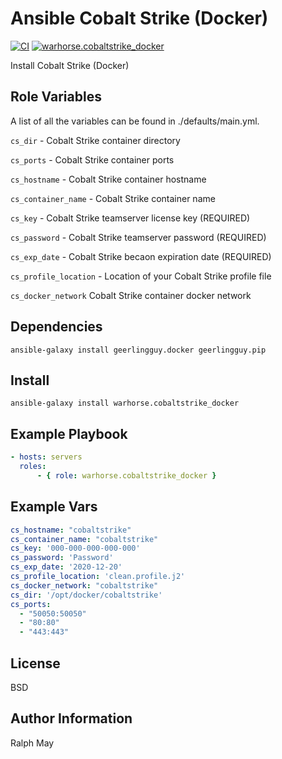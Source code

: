 Ansible Cobalt Strike (Docker)
=========

[![CI](https://github.com/warhorse/ansible-role-cobaltstrike_docker/workflows/CI/badge.svg?event=push)](https://github.com/warhorse/ansible-role-cobaltstrike_docker/actions?query=workflow%3ACI)
[![warhorse.cobaltstrike_docker](https://img.shields.io/ansible/role/55892)](https://galaxy.ansible.com/warhorse/cobaltstrike_docker)


Install Cobalt Strike (Docker)

Role Variables
--------------

A list of all the variables can be found in ./defaults/main.yml.

`cs_dir` - Cobalt Strike container directory 

`cs_ports` - Cobalt Strike container ports

`cs_hostname` - Cobalt Strike container hostname

`cs_container_name` - Cobalt Strike container name 

`cs_key` - Cobalt Strike teamserver license key (REQUIRED)

`cs_password` - Cobalt Strike teamserver password (REQUIRED)

`cs_exp_date` - Cobalt Strike becaon expiration date (REQUIRED)

`cs_profile_location` - Location of your Cobalt Strike profile file

`cs_docker_network` Cobalt Strike container docker network


Dependencies
------------

```shell
ansible-galaxy install geerlingguy.docker geerlingguy.pip
```

Install
------------

```shell
ansible-galaxy install warhorse.cobaltstrike_docker
```

Example Playbook
----------------

```yaml
- hosts: servers
  roles:
      - { role: warhorse.cobaltstrike_docker }
```

Example Vars
----------------

```yaml
cs_hostname: "cobaltstrike"
cs_container_name: "cobaltstrike"
cs_key: '000-000-000-000-000'
cs_password: 'Password'
cs_exp_date: '2020-12-20'
cs_profile_location: 'clean.profile.j2'
cs_docker_network: "cobaltstrike"
cs_dir: '/opt/docker/cobaltstrike'
cs_ports:
  - "50050:50050"
  - "80:80"
  - "443:443"
```

License
-------

BSD

Author Information
------------------

Ralph May
